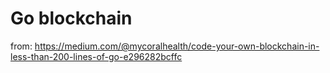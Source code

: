 # Go blockchain
from: https://medium.com/@mycoralhealth/code-your-own-blockchain-in-less-than-200-lines-of-go-e296282bcffc
